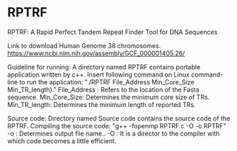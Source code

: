 # RPTRF
RPTRF: A Rapid Perfect Tandem Repeat Finder Tool for DNA Sequences

Link to download Human Genome 38 chromosomes. https://www.ncbi.nlm.nih.gov/assembly/GCF_000001405.26/

Guideline for running:
A directory named RPTRF contains portable application written by c++.
Insert following command on Linux command-line to run the application: "./RPTRF File_Address Min_Core_Size Min_TR_length)."
File_Address : Refers to the location of the Fasta sequence.
Min_Core_Size: Determines the minimum core size of TRs.
Min_TR_length: Determines the minimum length of reported TRs.




Source code: Directory named Source code contains the source code of the RPTRF.
Compiling the source code: "g++ -fopenmp RPTRF.c -O -o RPTRF"
-o : Determines output file name..
-O : It is a director to the compiler with which code becomes a little efficient.
